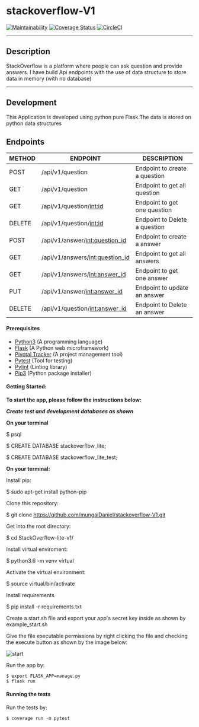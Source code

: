 # stackoverflow-V1

[![Maintainability](https://api.codeclimate.com/v1/badges/3b5bfc650d1971aa2fe8/maintainability)](https://codeclimate.com/github/mungaiDaniel/stackoverflow-V1/maintainability) [![Coverage Status](https://coveralls.io/repos/github/mungaiDaniel/stackoverflow-V1/badge.svg?branch=develop)](https://coveralls.io/github/mungaiDaniel/stackoverflow-V1?branch=feature-complete) [![CircleCI](https://dl.circleci.com/status-badge/img/gh/mungaiDaniel/stackoverflow-V1/tree/main.svg?style=svg)](https://dl.circleci.com/status-badge/redirect/gh/mungaiDaniel/stackoverflow-V1/tree/main)

************************************************************************************************************************************************

## Description

StackOverflow is a platform where people can ask question and provide answers.
I have build Api endpoints with the use of data structure to store data in memory (with no database)

************************************************************************************************************************************************

## Development

This Application is developed using python pure Flask.The data is stored on python data structures

## Endpoints

| METHOD | ENDPOINT                              | DESCRIPTION
|--------|---------------------------------------|---------------------------------
| POST   | /api/v1/question                      | Endpoint to create a question
| GET    | /api/v1/question                      | Endpoint to get all question
| GET    | /api/v1/question/<int:id>             | Endpoint to get one question
| DELETE | /api/v1/question/<int:id>             | Endpoint to Delete a question
| POST   | /api/v1/answer/<int:question_id>      | Endpoint to create a answer
| GET    | /api/v1/answers/<int:question_id>     | Endpoint to get all answers
| GET    | /api/v1/answers/<int:answer_id>       | Endpoint to get one answer
| PUT    | /api/v1/answer/<int:answer_id>        | Endpoint to update an answer
| DELETE | /api/v1/question/<int:answer_id>      | Endpoint to Delete an answer

#### Prerequisites
- [Python3](https://www.python.org/) (A programming language)
- [Flask](http://flask.pocoo.org/) (A Python web microframework)
- [Pivotal Tracker](www.pivotaltracker.com) (A project management tool)
- [Pytest](https://docs.pytest.org/en/latest/) (Tool for testing)
- [Pylint](https://www.pylint.org/) (Linting library)
- [Pip3](https://pypi.org/project/pip/) (Python package installer)

#### Getting Started:

**To start the app, please follow the instructions below:**

***Create test and development databases as shown***

**On your terminal**

  $ psql

  $ CREATE DATABASE stackoverflow_lite;

  $ CREATE DATABASE stackoverflow_lite_test;

**On your terminal:**

Install pip:

  $ sudo apt-get install python-pip

Clone this repository:

  $ git clone https://github.com/mungaiDaniel/stackoverflow-V1.git
  
Get into the root directory:

  $ cd StackOverflow-lite-v1/

Install virtual enviroment:

  $ python3.6 -m venv virtual

Activate the virtual environment:

  $ source virtual/bin/activate
  
Install requirements

  $ pip install -r requirements.txt

Create a start.sh file and export your app's secret key inside as shown by example_start.sh

Give the file executable permissions by right clicking the file and checking the execute button as shown by the image below:

![start](https://user-images.githubusercontent.com/30591881/45145592-b6e7fd80-b1c9-11e8-8966-4c9ae39c6f4b.png)

Run the app by:

    $ export FLASK_APP=manage.py
    $ flask run



#### Running the tests

Run the tests by:

    $ coverage run -m pytest